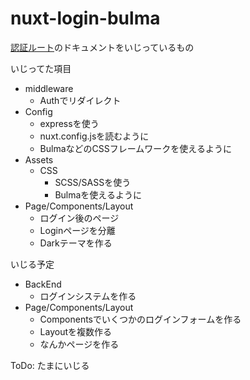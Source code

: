 # nuxt-login-bulma
[認証ルート](https://ja.nuxtjs.org/examples/auth-routes/)のドキュメントをいじっているもの

いじってた項目
* middleware
  * Authでリダイレクト
* Config
  * expressを使う
  * nuxt.config.jsを読むように
  * BulmaなどのCSSフレームワークを使えるように
* Assets
  * CSS
    * SCSS/SASSを使う
    * Bulmaを使えるように
* Page/Components/Layout
  * ログイン後のページ
  * Loginページを分離
  * Darkテーマを作る

いじる予定
* BackEnd
  * ログインシステムを作る
* Page/Components/Layout
  * Componentsでいくつかのログインフォームを作る
  * Layoutを複数作る
  * なんかページを作る


ToDo: たまにいじる

